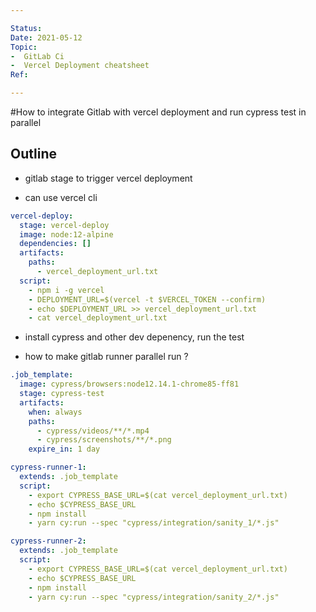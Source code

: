 ```yaml
---

Status: 
Date: 2021-05-12
Topic:
-  GitLab Ci
-  Vercel Deployment cheatsheet
Ref:

---
```


#How to integrate Gitlab with vercel deployment and run cypress test in parallel



## Outline

* gitlab stage to trigger vercel deployment

* can use vercel cli 


```yml
vercel-deploy:
  stage: vercel-deploy
  image: node:12-alpine
  dependencies: []
  artifacts:
    paths:
      - vercel_deployment_url.txt
  script:
    - npm i -g vercel
    - DEPLOYMENT_URL=$(vercel -t $VERCEL_TOKEN --confirm)
    - echo $DEPLOYMENT_URL >> vercel_deployment_url.txt
    - cat vercel_deployment_url.txt


```

* install cypress and other dev depenency, run the test


* how to make gitlab runner parallel run ?

```yml
.job_template:
  image: cypress/browsers:node12.14.1-chrome85-ff81
  stage: cypress-test
  artifacts:
    when: always
    paths:
      - cypress/videos/**/*.mp4
      - cypress/screenshots/**/*.png
    expire_in: 1 day

cypress-runner-1:
  extends: .job_template
  script:
    - export CYPRESS_BASE_URL=$(cat vercel_deployment_url.txt)
    - echo $CYPRESS_BASE_URL
    - npm install
    - yarn cy:run --spec "cypress/integration/sanity_1/*.js"

cypress-runner-2:
  extends: .job_template
  script:
    - export CYPRESS_BASE_URL=$(cat vercel_deployment_url.txt)
    - echo $CYPRESS_BASE_URL
    - npm install
    - yarn cy:run --spec "cypress/integration/sanity_2/*.js"


```

